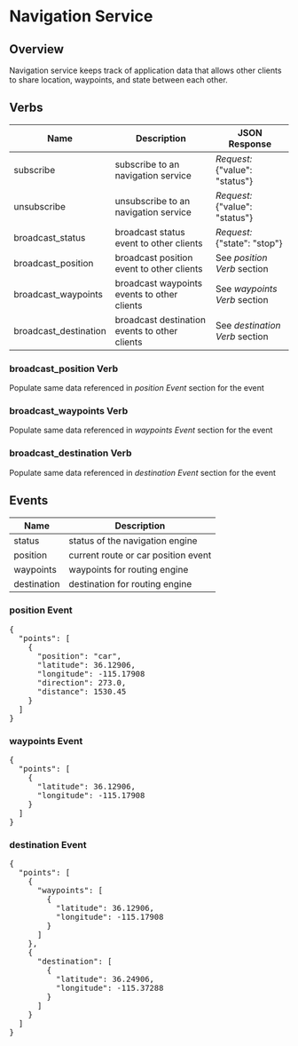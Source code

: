 # Navigation Service

## Overview

Navigation service keeps track of application data that allows other clients to share location, waypoints,
and state between each other.

## Verbs

| Name                 | Description                                  | JSON Response                      |
|----------------------|----------------------------------------------|------------------------------------|
| subscribe            | subscribe to an navigation service           | *Request:* {"value": "status"}     |
| unsubscribe          | unsubscribe to an navigation service         | *Request:* {"value": "status"}     |
| broadcast_status     | broadcast status event to other clients      | *Request:* {"state": "stop"}       |
| broadcast_position   | broadcast position event to other clients    | See *position Verb* section        |
| broadcast_waypoints  | broadcast waypoints events to other clients  | See *waypoints Verb* section       |
| broadcast_destination| broadcast destination events to other clients| See *destination Verb* section     |


### broadcast_position Verb

Populate same data referenced in *position Event* section for the event

### broadcast_waypoints Verb

Populate same data referenced in *waypoints Event* section for the event

### broadcast_destination Verb

Populate same data referenced in *destination Event* section for the event

## Events

| Name           | Description                         |
|----------------|-------------------------------------|
| status         | status of the navigation engine     |
| position       | current route or car position event |
| waypoints      | waypoints for routing engine        |
| destination    | destination for routing engine      |

### position Event

<pre>
{
  "points": [
    {
      "position": "car",
      "latitude": 36.12906,
      "longitude": -115.17908
      "direction": 273.0,
      "distance": 1530.45
    }
  ]
}
</pre>

### waypoints Event

<pre>
{
  "points": [
    {
      "latitude": 36.12906,
      "longitude": -115.17908
    }
  ]
}
</pre>

### destination Event

<pre>
{
  "points": [
    {
      "waypoints": [
        {
          "latitude": 36.12906,
          "longitude": -115.17908
        }
      ]      
    },
    {
      "destination": [
        {
          "latitude": 36.24906,
          "longitude": -115.37288
        }
      ]      
    }
  ]
}
</pre>
